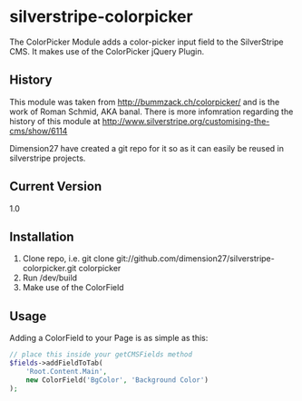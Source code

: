 # silverstripe-colorpicker

The ColorPicker Module adds a color-picker input field to the SilverStripe CMS. It makes use of the ColorPicker jQuery Plugin.

## History

This module was taken from http://bummzack.ch/colorpicker/ and is the work of Roman Schmid, AKA banal. There is more infomration regarding the history of this module at http://www.silverstripe.org/customising-the-cms/show/6114

Dimension27 have created a git repo for it so as it can easily be reused in silverstripe projects.

## Current Version

1.0

## Installation

1. Clone repo, i.e. git clone git://github.com/dimension27/silverstripe-colorpicker.git colorpicker
2. Run /dev/build
3. Make use of the ColorField

## Usage

Adding a ColorField to your Page is as simple as this:

```php
// place this inside your getCMSFields method
$fields->addFieldToTab(
    'Root.Content.Main', 
    new ColorField('BgColor', 'Background Color')
); 
```


